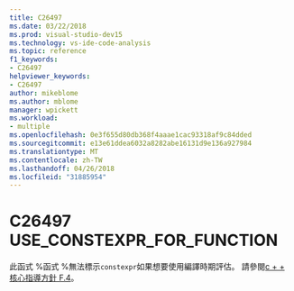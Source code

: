 ```yaml
---
title: C26497
ms.date: 03/22/2018
ms.prod: visual-studio-dev15
ms.technology: vs-ide-code-analysis
ms.topic: reference
f1_keywords:
- C26497
helpviewer_keywords:
- C26497
author: mikeblome
ms.author: mblome
manager: wpickett
ms.workload:
- multiple
ms.openlocfilehash: 0e3f655d80db368f4aaae1cac93318af9c84dded
ms.sourcegitcommit: e13e61ddea6032a8282abe16131d9e136a927984
ms.translationtype: MT
ms.contentlocale: zh-TW
ms.lasthandoff: 04/26/2018
ms.locfileid: "31885954"
---
```

# <a name="c26497-useconstexprforfunction"></a>C26497 USE_CONSTEXPR_FOR_FUNCTION

此函式 %函式 %無法標示`constexpr`如果想要使用編譯時期評估。 請參閱[c + + 核心指導方針 F.4](https://github.com/isocpp/CppCoreGuidelines/blob/master/CppCoreGuidelines.md#Rf-constexpr)。
